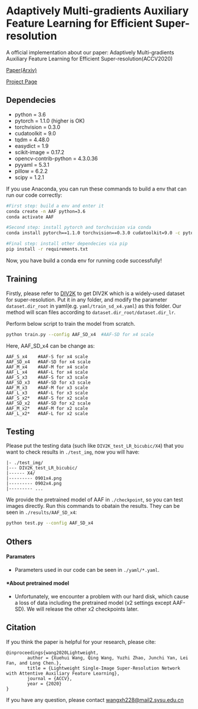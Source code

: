 # Adaptively Multi-gradients Auxiliary Feature Learning for Efficient Super-resolution

A official implementation about our paper: Adaptively Multi-gradients Auxiliary Feature Learning for Efficient Super-resolution(ACCV2020)

[Paper(Arxiv)](https://arxiv.org/pdf/2011.06773.pdf)

[Project Page](https://cv.wangxuehui.site/SR/)

## Dependecies
- python = 3.6
- pytorch = 1.1.0 (higher is OK)
- torchvision = 0.3.0
- cudatoolkit = 9.0
- tqdm = 4.48.0
- easydict = 1.9
- scikit-image = 0.17.2
- opencv-contrib-python = 4.3.0.36
- pyyaml = 5.3.1
- pillow = 6.2.2
- scipy = 1.2.1

If you use Anaconda, you can run these commands to build a env that can run our code correctly:
```bash
#First step: build a env and enter it
conda create -n AAF python=3.6
conda activate AAF

#Second step: install pytorch and torchvision via conda
conda install pytorch==1.1.0 torchvision==0.3.0 cudatoolkit=9.0 -c pytorch

#Final step: install other dependecies via pip
pip install -r requirements.txt
```
Now, you have build a conda env for running code successfully!

## Training
Firstly, please refer to [DIV2K](https://data.vision.ee.ethz.ch/cvl/DIV2K/) to get DIV2K which is a widely-used dataset for super-resolution. Put it in any folder, and modify the parameter `dataset.dir_root` in yaml(e.g. `yaml/train_sd_x4.yaml`) as this folder. Our method will scan files according to `dataset.dir_root/dataset.dir_lr`.

Perform below script to train the model from scratch.
```bash
python train.py --config AAF_SD_x4  #AAF-SD for x4 scale
```
Here, AAF_SD_x4 can be change as:
```
AAF_S_x4    #AAF-S for x4 scale
AAF_SD_x4   #AAF-SD for x4 scale
AAF_M_x4    #AAF-M for x4 scale
AAF_L_x4    #AAF-L for x4 scale
AAF_S_x3    #AAF-S for x3 scale
AAF_SD_x3   #AAF-SD for x3 scale
AAF_M_x3    #AAF-M for x3 scale
AAF_L_x3    #AAF-L for x3 scale
AAF_S_x2*   #AAF-S for x2 scale
AAF_SD_x2   #AAF-SD for x2 scale
AAF_M_x2*   #AAF-M for x2 scale
AAF_L_x2*   #AAF-L for x2 scale
```


## Testing
Please put the testing data (such like `DIV2K_test_LR_bicubic/X4`) that you want to check results in `./test_img`, now you will have:

```
|- ./test_img/
|--- DIV2K_test_LR_bicubic/
|------ X4/
|--------- 0901x4.png
|--------- 0902x4.png
|--------- ...
```

We provide the pretrained model of AAF in `./checkpoint`, so you can test images directly. Run this commands to obatain the results. They can be seen in `./results/AAF_SD_x4`:

```bash
python test.py --config AAF_SD_x4
```

## Others
#### Paramaters
- Parameters used in our code can be seen in `./yaml/*.yaml`.

#### *About pretrained model
- Unfortunately, we encounter a problem with our hard disk, which cause a loss of data including the pretrained model (x2 settings except AAF-SD). We will release the other x2 checkpoints later.

## Citation
If you think the paper is helpful for your research, please cite:
```
@inproceedings{wang2020Lightweight,
        author = {Xuehui Wang, Qing Wang, Yuzhi Zhao, Junchi Yan, Lei Fan, and Long Chen.},
        title = {Lightweight Single-Image Super-Resolution Network with Attentive Auxiliary Feature Learning},
        journal = {ACCV},
        year = {2020}
}
```

If you have any question, please contact wangxh228@mail2.sysu.edu.cn


